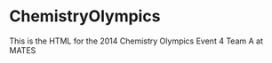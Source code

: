 ChemistryOlympics
=================

This is the HTML for the 2014 Chemistry Olympics Event 4 Team A at MATES
